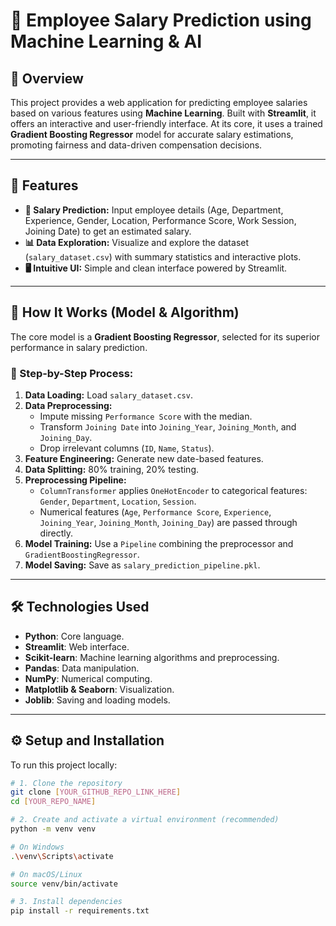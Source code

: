 # 💼 Employee Salary Prediction using Machine Learning & AI

## 📖 Overview

This project provides a web application for predicting employee salaries based on various features using **Machine Learning**. Built with **Streamlit**, it offers an interactive and user-friendly interface. At its core, it uses a trained **Gradient Boosting Regressor** model for accurate salary estimations, promoting fairness and data-driven compensation decisions.

---

## 🚀 Features

- **🎯 Salary Prediction:** Input employee details (Age, Department, Experience, Gender, Location, Performance Score, Work Session, Joining Date) to get an estimated salary.
- **📊 Data Exploration:** Visualize and explore the dataset (`salary_dataset.csv`) with summary statistics and interactive plots.
- **🖥️ Intuitive UI:** Simple and clean interface powered by Streamlit.

---

## 🧠 How It Works (Model & Algorithm)

The core model is a **Gradient Boosting Regressor**, selected for its superior performance in salary prediction.

### 🔄 Step-by-Step Process:

1. **Data Loading:** Load `salary_dataset.csv`.
2. **Data Preprocessing:**
   - Impute missing `Performance Score` with the median.
   - Transform `Joining Date` into `Joining_Year`, `Joining_Month`, and `Joining_Day`.
   - Drop irrelevant columns (`ID`, `Name`, `Status`).
3. **Feature Engineering:** Generate new date-based features.
4. **Data Splitting:** 80% training, 20% testing.
5. **Preprocessing Pipeline:**
   - `ColumnTransformer` applies `OneHotEncoder` to categorical features: `Gender`, `Department`, `Location`, `Session`.
   - Numerical features (`Age`, `Performance Score`, `Experience`, `Joining_Year`, `Joining_Month`, `Joining_Day`) are passed through directly.
6. **Model Training:** Use a `Pipeline` combining the preprocessor and `GradientBoostingRegressor`.
7. **Model Saving:** Save as `salary_prediction_pipeline.pkl`.

---

## 🛠️ Technologies Used

- **Python**: Core language.
- **Streamlit**: Web interface.
- **Scikit-learn**: Machine learning algorithms and preprocessing.
- **Pandas**: Data manipulation.
- **NumPy**: Numerical computing.
- **Matplotlib & Seaborn**: Visualization.
- **Joblib**: Saving and loading models.

---

## ⚙️ Setup and Installation

To run this project locally:

```bash
# 1. Clone the repository
git clone [YOUR_GITHUB_REPO_LINK_HERE]
cd [YOUR_REPO_NAME]

# 2. Create and activate a virtual environment (recommended)
python -m venv venv

# On Windows
.\venv\Scripts\activate

# On macOS/Linux
source venv/bin/activate

# 3. Install dependencies
pip install -r requirements.txt
